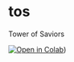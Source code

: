 # tos
Tower of Saviors

[![Open in Colab](https://colab.research.google.com/assets/colab-badge.svg)](https://github.com/taipingeric/tos/blob/c4aa85f4f870a13936359c739c125a71537c53ff/Tos_SpyxFamily.ipynb))
